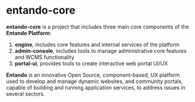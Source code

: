 entando-core
============

**entando-core** is a project that includes three main core components of the **Entando Platform**: 

1. **engine**, includes core features and internal services of the platform
2. **admin-console**, includes tools to manage administrative core features and WCMS functionality
3. **portal-ui**, provides tools to create interactive web portal UI/UX

**Entando** is an innovative Open Source, component-based, UX platform used to develop and manage dynamic websites, and community portals, capable of building and running application services, to address issues in several sectors. 
